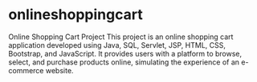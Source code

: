 # onlineshoppingcart
Online Shopping Cart Project This project is an online shopping cart application developed using Java, SQL, Servlet, JSP, HTML, CSS, Bootstrap, and JavaScript. It provides users with a platform to browse, select, and purchase products online, simulating the experience of an e-commerce website.
